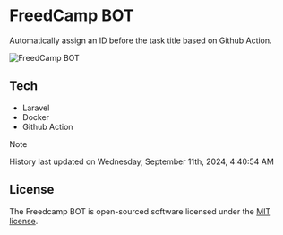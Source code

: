 # FreedCamp BOT

Automatically assign an ID before the task title based on Github Action.

![FreedCamp BOT](https://repository-images.githubusercontent.com/737932867/7d34798b-2680-471c-b089-a78a718d3d6a)

## Tech

- Laravel
- Docker
- Github Action

> [!NOTE]  
> History last updated on Wednesday, September 11th, 2024, 4:40:54 AM

## License

The Freedcamp BOT is open-sourced software licensed under the [MIT license](https://opensource.org/licenses/MIT).
